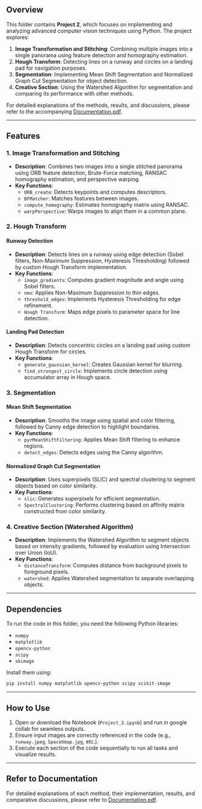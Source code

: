 ## Overview
This folder contains **Project 2**, which focuses on implementing and analyzing advanced computer vision techniques using Python. The project explores:
1. **Image Transformation and Stitching**: Combining multiple images into a single panorama using feature detection and homography estimation.
2. **Hough Transform**: Detecting lines on a runway and circles on a landing pad for navigation purposes.
3. **Segmentation**: Implementing Mean Shift Segmentation and Normalized Graph Cut Segmentation for object detection.
4. **Creative Section**: Using the Watershed Algorithm for segmentation and comparing its performance with other methods.

For detailed explanations of the methods, results, and discussions, please refer to the accompanying [Documentation.pdf](./Documentation.pdf).

---

## Features
### 1. Image Transformation and Stitching
- **Description**: Combines two images into a single stitched panorama using ORB feature detection, Brute-Force matching, RANSAC homography estimation, and perspective warping.
- **Key Functions**:
  - `ORB_create`: Detects keypoints and computes descriptors.
  - `BFMatcher`: Matches features between images.
  - `compute_homography`: Estimates homography matrix using RANSAC.
  - `warpPerspective`: Warps images to align them in a common plane.

### 2. Hough Transform
#### Runway Detection
- **Description**: Detects lines on a runway using edge detection (Sobel filters, Non-Maximum Suppression, Hysteresis Thresholding) followed by custom Hough Transform implementation.
- **Key Functions**:
  - `image_gradients`: Computes gradient magnitude and angle using Sobel filters.
  - `nms`: Applies Non-Maximum Suppression to thin edges.
  - `threshold_edges`: Implements Hysteresis Thresholding for edge refinement.
  - `Hough Transform`: Maps edge pixels to parameter space for line detection.

#### Landing Pad Detection
- **Description**: Detects concentric circles on a landing pad using custom Hough Transform for circles.
- **Key Functions**:
  - `generate_gaussian_kernel`: Creates Gaussian kernel for blurring.
  - `find_strongest_circle`: Implements circle detection using accumulator array in Hough space.

### 3. Segmentation
#### Mean Shift Segmentation
- **Description**: Smooths the image using spatial and color filtering, followed by Canny edge detection to highlight boundaries.
- **Key Functions**:
  - `pyrMeanShiftFiltering`: Applies Mean Shift filtering to enhance regions.
  - `detect_edges`: Detects edges using the Canny algorithm.

#### Normalized Graph Cut Segmentation
- **Description**: Uses superpixels (SLIC) and spectral clustering to segment objects based on color similarity.
- **Key Functions**:
  - `slic`: Generates superpixels for efficient segmentation.
  - `SpectralClustering`: Performs clustering based on affinity matrix constructed from color similarity.

### 4. Creative Section (Watershed Algorithm)
- **Description**: Implements the Watershed Algorithm to segment objects based on intensity gradients, followed by evaluation using Intersection over Union (IoU).
- **Key Functions**:
  - `distanceTransform`: Computes distance from background pixels to foreground pixels.
  - `watershed`: Applies Watershed segmentation to separate overlapping objects.

---

## Dependencies
To run the code in this folder, you need the following Python libraries:
- `numpy`
- `matplotlib`
- `opencv-python`
- `scipy`
- `skimage`

Install them using:
```bash
pip install numpy matplotlib opencv-python scipy scikit-image
```

---

## How to Use
1. Open or download the Notebook (`Project_2.ipynb`) and run in google collab for seamless outputs.
2. Ensure input images are correctly referenced in the code (e.g., `runway.jpeg`, `SpaceXmap.jpg`, etc.).
3. Execute each section of the code sequentially to run all tasks and visualize results.

---

## Refer to Documentation
For detailed explanations of each method, their implementation, results, and comparative discussions, please refer to [Documentation.pdf](./Documentation.pdf).